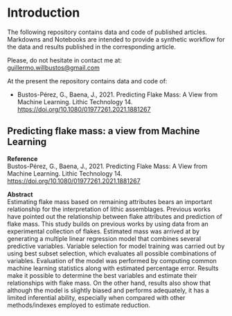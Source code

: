 # Introduction  

The following repository contains data and code of published articles. Markdowns and Notebooks are intended to provide a synthetic workflow for the data and results published in the corresponding article.    

Please, do not hesitate in contact me at:   
guillermo.willbustos@gmail.com   

At the present the repository contains data and code of:  

  * Bustos-Pérez, G., Baena, J., 2021. Predicting Flake Mass: A View from Machine Learning. Lithic Technology 14. https://doi.org/10.1080/01977261.2021.1881267    

 

## Predicting flake mass: a view from Machine Learning   

**Reference**   
Bustos-Pérez, G., Baena, J., 2021. Predicting Flake Mass: A View from Machine Learning. Lithic Technology 14. https://doi.org/10.1080/01977261.2021.1881267    

**Abstract**   
Estimating flake mass based on remaining attributes bears an important relationship for the interpretation of lithic assemblages. Previous works have pointed out the relationship between flake attributes and prediction of flake mass. This study builds on previous works by using data from an experimental collection of flakes. Estimated mass was arrived at by generating a multiple linear regression model that combines several predictive variables. Variable selection for model training was carried out by using best subset selection, which evaluates all possible combinations of variables. Evaluation of the model was performed by computing common machine learning statistics along with estimated percentage error. Results make it possible to determine the best variables and estimate their relationships with flake mass. On the other hand, results also show that although the model is slightly biased and performs adequately, it has a limited inferential ability, especially when compared with other methods/indexes employed to estimate reduction.
